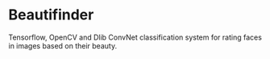 # Beautifinder
Tensorflow, OpenCV and Dlib ConvNet classification system for rating faces in images based on their beauty.
